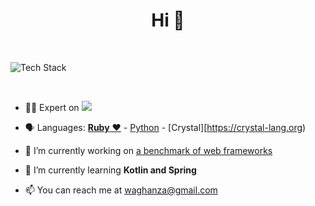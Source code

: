 <h1 align="center">Hi 👋</h1>
<br />

<p align="left"><img src="https://skillicons.dev/icons?i=ruby,rails,crystal,python,flask,fastapi,aws,heroku,postgres,git,github,bash,docker" alt="Tech Stack" /> </p>

<br />

- :man_technologist: Expert on <img src="https://skillicons.dev/icons?i=rails" /> 

- 🗣 Languages: [**Ruby** ❤️](https://www.ruby-lang.org) - [Python](https://www.python.org) - [Crystal][https://crystal-lang.org)

- 🔭 I’m currently working on [a benchmark of web frameworks](https://github.com/the-benchmarker/web-frameworks)

- 🌱 I’m currently learning **Kotlin and Spring**

- 📫 You can reach me at [waghanza@gmail.com](mailto:waghanza@gmail.com)

